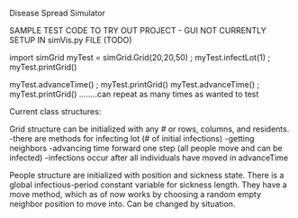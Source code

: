 Disease Spread Simulator

SAMPLE TEST CODE TO TRY OUT PROJECT - GUI NOT CURRENTLY SETUP IN simVis.py FILE (TODO)

import simGrid
myTest = simGrid.Grid(20,20,50) ; myTest.infectLot(1) ; myTest.printGrid()

myTest.advanceTime() ; myTest.printGrid()
myTest.advanceTime() ; myTest.printGrid()
........can repeat as many times as wanted to test

Current class structures:

Grid structure can be initialized with any # or rows, columns, and residents.
 -there are methods for infecting lot (# of initial infections)
 -getting neighbors
 -advancing time forward one step (all people move and can be infected)
 -infections occur after all individuals have moved in advanceTime

 People structure are initialized with position and sickness state. There is a global infectious-period constant variable for sickness length. 
 They have a move method, which as of now works by choosing a random empty neighbor position to move into. Can be changed by situation.

